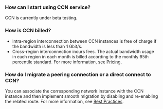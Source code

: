 ### How can I start using CCN service?
CCN is currently under beta testing.
### How is CCN billed?
- Intra-region interconnection between CCN instances is free of charge if the bandwidth is less than 1 Gbit/s.
- Cross-region interconnection incurs fees. The actual bandwidth usage in each region in each month is billed according to the monthly 95th percentile standard. For more information, see [Pricing](https://intl.cloud.tencent.com/document/product/1003/30053).

### How do I migrate a peering connection or a direct connect to CCN?
You can associate the corresponding network instance with the CCN instance and then implement smooth migration by disabling and re-enabling the related route. For more information, see [Best Practices](https://intl.cloud.tencent.com/document/product/1003/30078).
